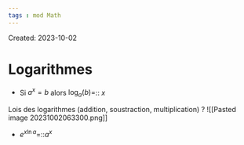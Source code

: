 ```yaml
---
tags : mod Math
---
```

Created: 2023-10-02
# Logarithmes
- Si $a^{x}=b$ alors $\log_{a}(b)=$:: $x$
<!--SR:!2023-11-22,12,288-->

Lois des logarithmes (addition, soustraction, multiplication)
?
![[Pasted image 20231002063300.png]]

- $e^{x\ln a}$=::$a^{x}$
<!--SR:!2023-11-22,12,250-->
